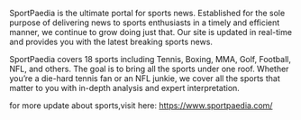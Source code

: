 SportPaedia is the ultimate portal for sports news. Established for the sole purpose of delivering news to sports enthusiasts in a timely and efficient manner, we continue to grow doing just that. Our site is updated in real-time and provides you with the latest breaking sports news.

SportPaedia covers 18 sports including Tennis, Boxing, MMA, Golf, Football, NFL, and others. The goal is to bring all the sports under one roof. Whether you’re a die-hard tennis fan or an NFL junkie, we cover all the sports that matter to you with in-depth analysis and expert interpretation.

for more update about sports,visit here: https://www.sportpaedia.com/
